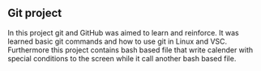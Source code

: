 ## Git project
In this project git and GitHub was aimed to learn and reinforce. It was learned basic git commands and how to use git in Linux and VSC. Furthermore this project contains bash based file that write calender with special conditions to the screen while it call another bash based file.